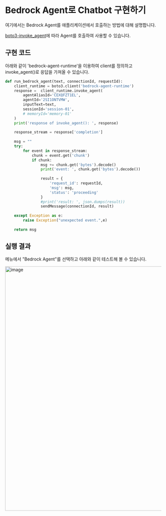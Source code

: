 # Bedrock Agent로 Chatbot 구현하기

여기에서는 Bedrock Agent를 애플리케이션에서 호출하는 방법에 대해 설명합니다.

[boto3-invoke_agent](https://boto3.amazonaws.com/v1/documentation/api/latest/reference/services/bedrock-agent-runtime/client/invoke_agent.html)에 따라 Agent를 호출하여 사용할 수 있습니다.

## 구현 코드

아래와 같이 'bedrock-agent-runtime'을 이용하여 client를 정의하고 invoke_agent()로 응답을 가져올 수 있습니다. 

```python
def run_bedrock_agent(text, connectionId, requestId):
    client_runtime = boto3.client('bedrock-agent-runtime')
    response =  client_runtime.invoke_agent(
        agentAliasId='CEXQFZT1EL',
        agentId='2SI1ONTVMW',
        inputText=text,
        sessionId='session-01',
        # memoryId='memory-01'
    )
    print('response of invoke_agent(): ', response)
    
    response_stream = response['completion']
    
    msg = ""
    try:
        for event in response_stream:
            chunk = event.get('chunk')
            if chunk:
                msg += chunk.get('bytes').decode()
                print('event: ', chunk.get('bytes').decode())
                
                result = {
                    'request_id': requestId,
                    'msg': msg,
                    'status': 'proceeding'
                }
                #print('result: ', json.dumps(result))
                sendMessage(connectionId, result)
                                
    except Exception as e:
        raise Exception("unexpected event.",e)
        
    return msg
```

## 실행 결과

메뉴에서 "Bedrock Agent"를 선택하고 아래와 같이 테스트해 볼 수 있습니다.

<img width="785" alt="image" src="https://github.com/user-attachments/assets/4d58d2f7-7d95-4477-806f-309be24735e9">

